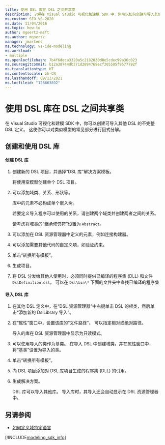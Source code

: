 ```yaml
---
title: 使用 DSL 库在 DSL 之间共享类
description: 了解在 Visual Studio 可视化和建模 SDK 中，你可以如何创建可导入其他 DSL 的不完整 DSL 定义。
ms.custom: SEO-VS-2020
ms.date: 11/04/2016
ms.topic: how-to
author: mgoertz-msft
ms.author: mgoertz
manager: jmartens
ms.technology: vs-ide-modeling
ms.workload:
- multiple
ms.openlocfilehash: 7b4f6deca3320a5c2182030d8e5cdec99a36c023
ms.sourcegitcommit: b12a38744db371d2894769ecf305585f9577792f
ms.translationtype: HT
ms.contentlocale: zh-CN
ms.lasthandoff: 09/13/2021
ms.locfileid: "126663892"
---
```

# <a name="sharing-classes-between-dsls-by-using-a-dsl-library"></a>使用 DSL 库在 DSL 之间共享类
在 Visual Studio 可视化和建模 SDK 中，你可以创建可导入其他 DSL 的不完整 DSL 定义。 这使你可以对类似模型的常见部分进行因式分解。

## <a name="creating-and-using-dsl-libraries"></a>创建和使用 DSL 库

#### <a name="to-create-a-dsl-library"></a>创建 DSL 库

1. 创建新的 DSL 项目，并选择“DSL 库”解决方案模板。

     将使用空模型创建单个 DSL 项目。

2. 可以添加域类、关系、形状等。

     库中的元素不必构成单个嵌入树。

     若要定义导入程序可以使用的关系，请创建两个域类并创建两者之间的关系。

     请考虑将域类的“继承修饰符”设置为 `Abstract`。

3. 可以添加在 DSL 资源管理器中定义的元素，例如连接构建器。

4. 可以添加需要其他代码的自定义项，如验证约束。

5. 单击“转换所有模板”。

6. 生成项目。

7. 将 DSL 分发给其他人使用时，必须同时提供已编译的程序集 (DLL) 和文件 `DslDefinition.dsl`。 可以在 `Dsl\bin\*` 下面的文件夹中查找已编译的程序集

#### <a name="to-import-a-dsl-library"></a>导入 DSL 库

1. 在其他 DSL 定义中，在“DSL 资源管理器”中右键单击 DSL 的根类，然后单击“添加新的 DslLibrary 导入”。

2. 在“属性”窗口中，设置该库的“文件路径”。 可以指定相对或绝对路径。

    导入的库在 DSL 资源管理器中显示为只读模式。

3. 可以使用导入的类作为基类。 在导入 DSL 中创建域类，并在属性窗口中，将“基类”设置为导入的类。

4. 单击“转换所有模板”。

5. 向 DSL 项目添加对 DSL 库项目生成的程序集 (DLL) 的引用。

6. 生成解决方案。

   DSL 库可以导入其他库。 导入库时，其导入还会自动显示在 DSL 资源管理器中。

## <a name="see-also"></a>另请参阅

- [如何定义域特定语言](../modeling/how-to-define-a-domain-specific-language.md)

[!INCLUDE[modeling_sdk_info](includes/modeling_sdk_info.md)]
